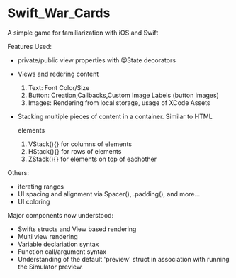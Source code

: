 # Swift_War_Cards
A simple game for familiarization with iOS and Swift

Features Used:
  - private/public view properties with @State decorators
  - Views and redering content
    1. Text: Font Color/Size
    2. Button: Creation,Callbacks,Custom Image Labels (button images)
    3. Images: Rendering from local storage, usage of XCode Assets
    
  - Stacking multiple pieces of content in a container. Similar to HTML <div></div> elements
    1. VStack(){} for columns of elements
    2. HStack(){} for rows of elements
    3. ZStack(){} for elements on top of eachother

 Others:
  - iterating ranges
  - UI spacing and alignment via Spacer(), .padding(), and more...
  - UI coloring

Major components now understood:
  - Swifts structs and View based rendering
  - Multi view rendering
  - Variable declariation syntax
  - Function call/argument syntax
  - Understanding of the default 'preview' struct in association with running the Simulator preview.
